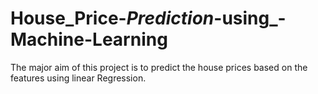 # House_Price-_Prediction_-using_-Machine-Learning
The major aim of  this project is to predict the house prices based on the features using linear Regression.
